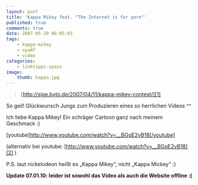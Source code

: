 ```yaml
---
layout: post
title: 'Kappa Mikey feat. "The Internet is for porn"'
published: true
comments: true
date: 2007-05-29 06:05:03
tags:
    - kappa-mikey
    - spaÃŸ
    - video
categories:
    - linktipps-spass
image:
    thumb: kappa.jpg
---
```

> [http://sige.byto.de/2007/04/11/kappa-mikey-contest/][1]



So geil! Glückwunsch Jungs zum Produzieren eines so herrlichen Videos ^^

Ich liebe Kappa Mikey! Ein schräger Cartoon ganz nach meinem Geschmack :)

[youtube]http://www.youtube.com/watch?v=__BGqE2vB18[/youtube]

(alternativ bei youtube: [http://www.youtube.com/watch?v=__BGqE2vB18][2] )

P.S. laut nickelodeon heißt es &#8222;Kappa Mikey&#8220;, nicht &#8222;Kappa Mickey&#8220; :)

**Update 07.01.10: leider ist sowohl das Video als auch die Website offline :(**

 [1]: http://sige.byto.de/2007/04/11/kappa-mikey-contest/ "Artikel zum Kappa Mickey Contest im Blog von byto lesen"
 [2]: http://www.youtube.com/watch?v=__BGqE2vB18 "Video: the Internet is for Porn auf youtube.com ansehen"